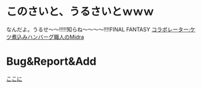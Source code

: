 # このさいと、うるさいとｗｗｗ
なんだよ。うるせ〜〜!!!!!知らね〜〜〜〜!!!!FINAL FANTASY
[コラボレーター:ケツ煮込みハンバーグ職人のMidra](https://submarin.online/@Midra)
# Bug&Report&Add
[ここに](https://submarin.online/@samesameshark)
